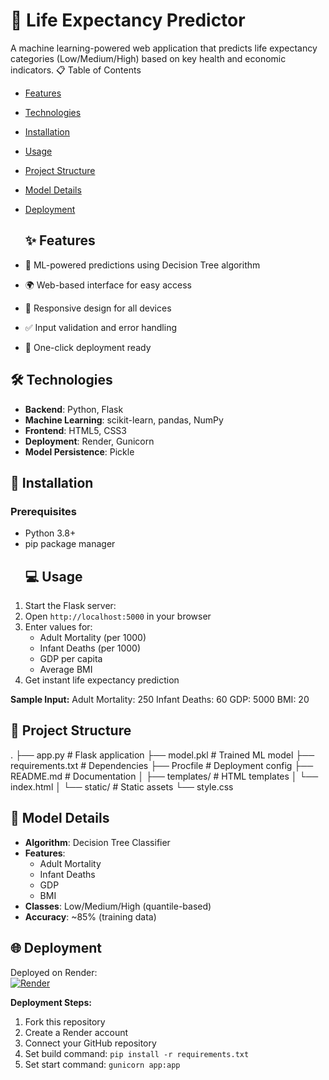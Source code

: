# 🏥 Life Expectancy Predictor

A machine learning-powered web application that predicts life expectancy categories (Low/Medium/High) based on key health and economic indicators.
📋 Table of Contents
- [Features](#-features)
- [Technologies](#-technologies)
- [Installation](#-installation)
- [Usage](#-usage)
- [Project Structure](#-project-structure)
- [Model Details](#-model-details)
- [Deployment](#-deployment)

  ## ✨ Features
- 🧠 ML-powered predictions using Decision Tree algorithm
- 🌍 Web-based interface for easy access
- 📱 Responsive design for all devices
- ✅ Input validation and error handling
- 🚀 One-click deployment ready

## 🛠️ Technologies
- **Backend**: Python, Flask
- **Machine Learning**: scikit-learn, pandas, NumPy
- **Frontend**: HTML5, CSS3
- **Deployment**: Render, Gunicorn
- **Model Persistence**: Pickle

## 🚀 Installation
### Prerequisites
- Python 3.8+
- pip package manager
  ## 💻 Usage
1. Start the Flask server:
2. Open `http://localhost:5000` in your browser
3. Enter values for:
   - Adult Mortality (per 1000)
   - Infant Deaths (per 1000)
   - GDP per capita
   - Average BMI
4. Get instant life expectancy prediction

**Sample Input:**
Adult Mortality: 250
Infant Deaths: 60
GDP: 5000
BMI: 20

## 📁 Project Structure
.
├── app.py # Flask application
├── model.pkl # Trained ML model
├── requirements.txt # Dependencies
├── Procfile # Deployment config
├── README.md # Documentation
│
├── templates/ # HTML templates
│ └── index.html
│
└── static/ # Static assets
└── style.css
## 🧠 Model Details
- **Algorithm**: Decision Tree Classifier
- **Features**:
  - Adult Mortality
  - Infant Deaths
  - GDP
  - BMI
- **Classes**: Low/Medium/High (quantile-based)
- **Accuracy**: ~85% (training data)

## 🌐 Deployment
Deployed on Render:  
[![Render](https://img.shields.io/badge/Render-Deployed-success)](https://your-render-app-url.onrender.com)

**Deployment Steps:**
1. Fork this repository
2. Create a Render account
3. Connect your GitHub repository
4. Set build command: `pip install -r requirements.txt`
5. Set start command: `gunicorn app:app`

